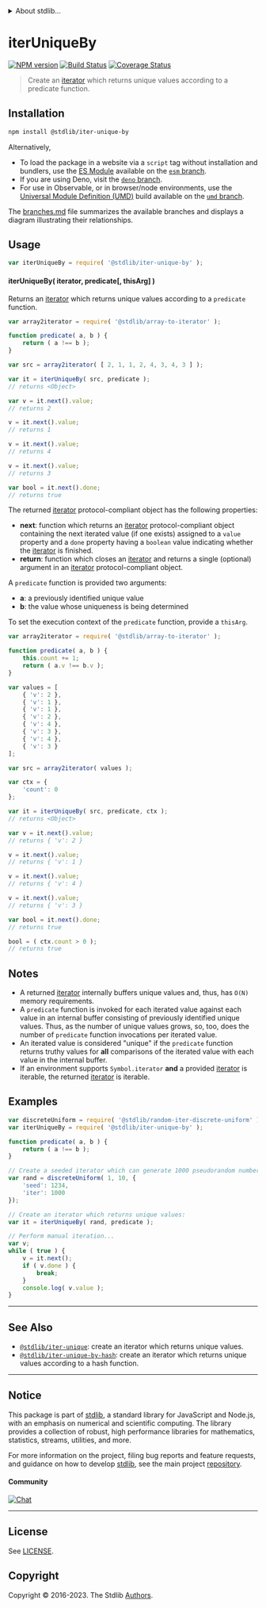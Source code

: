 <!--

@license Apache-2.0

Copyright (c) 2019 The Stdlib Authors.

Licensed under the Apache License, Version 2.0 (the "License");
you may not use this file except in compliance with the License.
You may obtain a copy of the License at

   http://www.apache.org/licenses/LICENSE-2.0

Unless required by applicable law or agreed to in writing, software
distributed under the License is distributed on an "AS IS" BASIS,
WITHOUT WARRANTIES OR CONDITIONS OF ANY KIND, either express or implied.
See the License for the specific language governing permissions and
limitations under the License.

-->


<details>
  <summary>
    About stdlib...
  </summary>
  <p>We believe in a future in which the web is a preferred environment for numerical computation. To help realize this future, we've built stdlib. stdlib is a standard library, with an emphasis on numerical and scientific computation, written in JavaScript (and C) for execution in browsers and in Node.js.</p>
  <p>The library is fully decomposable, being architected in such a way that you can swap out and mix and match APIs and functionality to cater to your exact preferences and use cases.</p>
  <p>When you use stdlib, you can be absolutely certain that you are using the most thorough, rigorous, well-written, studied, documented, tested, measured, and high-quality code out there.</p>
  <p>To join us in bringing numerical computing to the web, get started by checking us out on <a href="https://github.com/stdlib-js/stdlib">GitHub</a>, and please consider <a href="https://opencollective.com/stdlib">financially supporting stdlib</a>. We greatly appreciate your continued support!</p>
</details>

# iterUniqueBy

[![NPM version][npm-image]][npm-url] [![Build Status][test-image]][test-url] [![Coverage Status][coverage-image]][coverage-url] <!-- [![dependencies][dependencies-image]][dependencies-url] -->

> Create an [iterator][mdn-iterator-protocol] which returns unique values according to a predicate function.

<!-- Section to include introductory text. Make sure to keep an empty line after the intro `section` element and another before the `/section` close. -->

<section class="intro">

</section>

<!-- /.intro -->

<!-- Package usage documentation. -->

<section class="installation">

## Installation

```bash
npm install @stdlib/iter-unique-by
```

Alternatively,

-   To load the package in a website via a `script` tag without installation and bundlers, use the [ES Module][es-module] available on the [`esm` branch][esm-url].
-   If you are using Deno, visit the [`deno` branch][deno-url].
-   For use in Observable, or in browser/node environments, use the [Universal Module Definition (UMD)][umd] build available on the [`umd` branch][umd-url].

The [branches.md][branches-url] file summarizes the available branches and displays a diagram illustrating their relationships.

</section>

<section class="usage">

## Usage

```javascript
var iterUniqueBy = require( '@stdlib/iter-unique-by' );
```

#### iterUniqueBy( iterator, predicate\[, thisArg] )

Returns an [iterator][mdn-iterator-protocol] which returns unique values according to a `predicate` function.

```javascript
var array2iterator = require( '@stdlib/array-to-iterator' );

function predicate( a, b ) {
    return ( a !== b );
}

var src = array2iterator( [ 2, 1, 1, 2, 4, 3, 4, 3 ] );

var it = iterUniqueBy( src, predicate );
// returns <Object>

var v = it.next().value;
// returns 2

v = it.next().value;
// returns 1

v = it.next().value;
// returns 4

v = it.next().value;
// returns 3

var bool = it.next().done;
// returns true
```

The returned [iterator][mdn-iterator-protocol] protocol-compliant object has the following properties:

-   **next**: function which returns an [iterator][mdn-iterator-protocol] protocol-compliant object containing the next iterated value (if one exists) assigned to a `value` property and a `done` property having a `boolean` value indicating whether the [iterator][mdn-iterator-protocol] is finished.
-   **return**: function which closes an [iterator][mdn-iterator-protocol] and returns a single (optional) argument in an [iterator][mdn-iterator-protocol] protocol-compliant object.

A `predicate` function is provided two arguments:

-   **a**: a previously identified unique value
-   **b**: the value whose uniqueness is being determined

To set the execution context of the `predicate` function, provide a `thisArg`.

<!-- eslint-disable object-curly-newline -->

```javascript
var array2iterator = require( '@stdlib/array-to-iterator' );

function predicate( a, b ) {
    this.count += 1;
    return ( a.v !== b.v );
}

var values = [
    { 'v': 2 },
    { 'v': 1 },
    { 'v': 1 },
    { 'v': 2 },
    { 'v': 4 },
    { 'v': 3 },
    { 'v': 4 },
    { 'v': 3 }
];

var src = array2iterator( values );

var ctx = {
    'count': 0
};

var it = iterUniqueBy( src, predicate, ctx );
// returns <Object>

var v = it.next().value;
// returns { 'v': 2 }

v = it.next().value;
// returns { 'v': 1 }

v = it.next().value;
// returns { 'v': 4 }

v = it.next().value;
// returns { 'v': 3 }

var bool = it.next().done;
// returns true

bool = ( ctx.count > 0 );
// returns true
```

</section>

<!-- /.usage -->

<!-- Package usage notes. Make sure to keep an empty line after the `section` element and another before the `/section` close. -->

<section class="notes">

## Notes

-   A returned [iterator][mdn-iterator-protocol] internally buffers unique values and, thus, has `O(N)` memory requirements.
-   A `predicate` function is invoked for each iterated value against each value in an internal buffer consisting of previously identified unique values. Thus, as the number of unique values grows, so, too, does the number of `predicate` function invocations per iterated value.
-   An iterated value is considered "unique" if the `predicate` function returns truthy values for **all** comparisons of the iterated value with each value in the internal buffer.
-   If an environment supports `Symbol.iterator` **and** a provided [iterator][mdn-iterator-protocol] is iterable, the returned [iterator][mdn-iterator-protocol] is iterable.

</section>

<!-- /.notes -->

<!-- Package usage examples. -->

<section class="examples">

## Examples

<!-- eslint no-undef: "error" -->

```javascript
var discreteUniform = require( '@stdlib/random-iter-discrete-uniform' );
var iterUniqueBy = require( '@stdlib/iter-unique-by' );

function predicate( a, b ) {
    return ( a !== b );
}

// Create a seeded iterator which can generate 1000 pseudorandom numbers:
var rand = discreteUniform( 1, 10, {
    'seed': 1234,
    'iter': 1000
});

// Create an iterator which returns unique values:
var it = iterUniqueBy( rand, predicate );

// Perform manual iteration...
var v;
while ( true ) {
    v = it.next();
    if ( v.done ) {
        break;
    }
    console.log( v.value );
}
```

</section>

<!-- /.examples -->

<!-- Section to include cited references. If references are included, add a horizontal rule *before* the section. Make sure to keep an empty line after the `section` element and another before the `/section` close. -->

<section class="references">

</section>

<!-- /.references -->

<!-- Section for related `stdlib` packages. Do not manually edit this section, as it is automatically populated. -->

<section class="related">

* * *

## See Also

-   <span class="package-name">[`@stdlib/iter-unique`][@stdlib/iter/unique]</span><span class="delimiter">: </span><span class="description">create an iterator which returns unique values.</span>
-   <span class="package-name">[`@stdlib/iter-unique-by-hash`][@stdlib/iter/unique-by-hash]</span><span class="delimiter">: </span><span class="description">create an iterator which returns unique values according to a hash function.</span>

</section>

<!-- /.related -->

<!-- Section for all links. Make sure to keep an empty line after the `section` element and another before the `/section` close. -->


<section class="main-repo" >

* * *

## Notice

This package is part of [stdlib][stdlib], a standard library for JavaScript and Node.js, with an emphasis on numerical and scientific computing. The library provides a collection of robust, high performance libraries for mathematics, statistics, streams, utilities, and more.

For more information on the project, filing bug reports and feature requests, and guidance on how to develop [stdlib][stdlib], see the main project [repository][stdlib].

#### Community

[![Chat][chat-image]][chat-url]

---

## License

See [LICENSE][stdlib-license].


## Copyright

Copyright &copy; 2016-2023. The Stdlib [Authors][stdlib-authors].

</section>

<!-- /.stdlib -->

<!-- Section for all links. Make sure to keep an empty line after the `section` element and another before the `/section` close. -->

<section class="links">

[npm-image]: http://img.shields.io/npm/v/@stdlib/iter-unique-by.svg
[npm-url]: https://npmjs.org/package/@stdlib/iter-unique-by

[test-image]: https://github.com/stdlib-js/iter-unique-by/actions/workflows/test.yml/badge.svg?branch=v0.1.1
[test-url]: https://github.com/stdlib-js/iter-unique-by/actions/workflows/test.yml?query=branch:v0.1.1

[coverage-image]: https://img.shields.io/codecov/c/github/stdlib-js/iter-unique-by/main.svg
[coverage-url]: https://codecov.io/github/stdlib-js/iter-unique-by?branch=main

<!--

[dependencies-image]: https://img.shields.io/david/stdlib-js/iter-unique-by.svg
[dependencies-url]: https://david-dm.org/stdlib-js/iter-unique-by/main

-->

[chat-image]: https://img.shields.io/gitter/room/stdlib-js/stdlib.svg
[chat-url]: https://app.gitter.im/#/room/#stdlib-js_stdlib:gitter.im

[stdlib]: https://github.com/stdlib-js/stdlib

[stdlib-authors]: https://github.com/stdlib-js/stdlib/graphs/contributors

[umd]: https://github.com/umdjs/umd
[es-module]: https://developer.mozilla.org/en-US/docs/Web/JavaScript/Guide/Modules

[deno-url]: https://github.com/stdlib-js/iter-unique-by/tree/deno
[umd-url]: https://github.com/stdlib-js/iter-unique-by/tree/umd
[esm-url]: https://github.com/stdlib-js/iter-unique-by/tree/esm
[branches-url]: https://github.com/stdlib-js/iter-unique-by/blob/main/branches.md

[stdlib-license]: https://raw.githubusercontent.com/stdlib-js/iter-unique-by/main/LICENSE

[mdn-iterator-protocol]: https://developer.mozilla.org/en-US/docs/Web/JavaScript/Reference/Iteration_protocols#The_iterator_protocol

<!-- <related-links> -->

[@stdlib/iter/unique]: https://github.com/stdlib-js/iter-unique

[@stdlib/iter/unique-by-hash]: https://github.com/stdlib-js/iter-unique-by-hash

<!-- </related-links> -->

</section>

<!-- /.links -->
